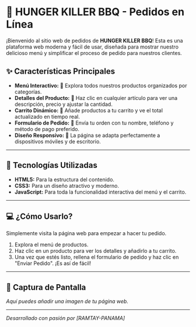 
# 🍔 HUNGER KILLER BBQ - Pedidos en Línea

¡Bienvenido al sitio web de pedidos de **HUNGER KILLER BBQ**! Esta es una plataforma web moderna y fácil de usar, diseñada para mostrar nuestro delicioso menú y simplificar el proceso de pedido para nuestros clientes.

## ✨ Características Principales

- **Menú Interactivo:** 🌭 Explora todos nuestros productos organizados por categorías.
- **Detalles del Producto:** 🔎 Haz clic en cualquier artículo para ver una descripción, precio y ajustar la cantidad.
- **Carrito Dinámico:** 🛒 Añade productos a tu carrito y ve el total actualizado en tiempo real.
- **Formulario de Pedido:** 📝 Envía tu orden con tu nombre, teléfono y método de pago preferido.
- **Diseño Responsivo:** 📱 La página se adapta perfectamente a dispositivos móviles y de escritorio.

---

## 🚀 Tecnologías Utilizadas

- **HTML5:** Para la estructura del contenido.
- **CSS3:** Para un diseño atractivo y moderno.
- **JavaScript:** Para toda la funcionalidad interactiva del menú y el carrito.

---

## 💻 ¿Cómo Usarlo?

Simplemente visita la página web para empezar a hacer tu pedido.

1.  Explora el menú de productos.
2.  Haz clic en un producto para ver los detalles y añadirlo a tu carrito.
3.  Una vez que estés listo, rellena el formulario de pedido y haz clic en "Enviar Pedido". ¡Es así de fácil!

---

## 📸 Captura de Pantalla

_Aquí puedes añadir una imagen de tu página web._

---

_Desarrollado con pasión por [RAMTAY-PANAMA]_
